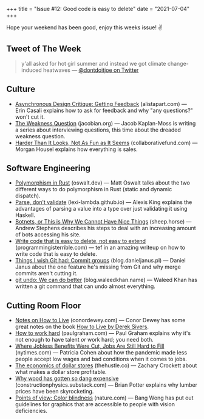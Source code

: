 +++
title = "Issue #12: Good code is easy to delete"
date = "2021-07-04"
+++

Hope your weekend has been good, enjoy this weeks issue! ✌️

## Tweet of The Week
> y'all asked for hot girl summer and instead we got climate change-induced heatwaves
> — [@dontdoitjoe on Twitter](https://twitter.com/dontdoitjoe/status/1409198320518455301)

## Culture
* [Asynchronous Design Critique: Getting Feedback](https://alistapart.com/article/asynchronous-design-critique-giving-feedback-part2/) (alistapart.com) — Erin Casali explains how to ask for feedback and why "any questions?" won't cut it.
* [The Weakness Question](https://jacobian.org/2021/feb/12/interview-questions-weakness/) (jacobian.org) — Jacob Kaplan-Moss is writing a series about interviewing questions, this time about the dreaded weakness question.
* [Harder Than It Looks, Not As Fun as It Seems](https://www.collaborativefund.com/blog/hard/) (collaborativefund.com) — Morgan Housel explains how everything is sales.

## Software Engineering
* [Polymorphism in Rust](https://oswalt.dev/2021/06/polymorphism-in-rust/) (oswalt.dev) — Matt Oswalt talks about the two different ways to do polymorphism in Rust (static and dynamic dispatch).
* [Parse, don’t validate](https://lexi-lambda.github.io/blog/2019/11/05/parse-don-t-validate/) (lexi-lambda.github.io) — Alexis King explains the advantages of parsing a value into a type over just validating it using Haskell.
* [Botnets, or This is Why We Cannot Have Nice Things](https://sheep.horse/2021/6/botnets%2C_or_this_is_why_we_cannot_have_nice_things.html) (sheep.horse) — Andrew Stephens describes his steps to deal with an increasing amount of bots accessing his site.
* [Write code that is easy to delete, not easy to extend](https://programmingisterrible.com/post/139222674273/how-to-write-disposable-code-in-large-systems) (programmingisterrible.com) — tef in an amazing writeup on how to write code that is easy to delete.
* [Things I wish Git had: Commit groups](http://blog.danieljanus.pl/2021/07/01/commit-groups/) (blog.danieljanus.pl) — Daniel Janus about the one feature he's missing from Git and why merge commits aren't cutting it.
* [git undo: We can do better](https://blog.waleedkhan.name/git-undo/) (blog.waleedkhan.name) — Waleed Khan has written a git command that can undo almost everything.

## Cutting Room Floor
* [Notes on How to Live](https://www.conordewey.com/blog/how-to-live/) (conordewey.com) — Conor Dewey has some great notes on the book [How to Live by Derek Sivers](https://sive.rs/h).
* [How to work hard](http://paulgraham.com/hwh.html) (paulgraham.com) — Paul Graham explains why it's not enough to have talent _or_ work hard; you need both.
* [Where Jobless Benefits Were Cut, Jobs Are Still Hard to Fill](https://www.nytimes.com/2021/06/27/business/economy/jobs-workers-unemployment-benefits.html) (nytimes.com) — Patricia Cohen about how the pandemic made less people accept low wages and bad conditions when it comes to jobs.
* [The economics of dollar stores](https://thehustle.co/the-economics-of-dollar-stores/) (thehustle.co) — Zachary Crockett about what makes a dollar store profitable.
* [Why wood has gotten so dang expensive](https://constructionphysics.substack.com/p/lumber-price-faq) (constructionphysics.substack.com) — Brian Potter explains why lumber prices have been skyrocketing.
* [Points of view: Color blindness](https://www.nature.com/articles/nmeth.1618) (nature.com) — Bang Wong has put out guidelines for graphics that are accessible to people with vision deficiencies.